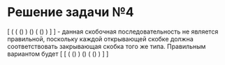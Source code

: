 # Решение задачи №4
 [ ( ( () ) () ( () ) ] ] - данная скобочная последовательность не является правильной, поскольку каждой открывающей скобке должна соответствовать закрывающая скобка того же типа.
 Правильным вариантом будет [ [ ( () ) () ( () ) ] ]
